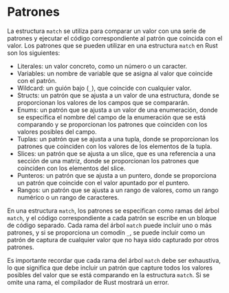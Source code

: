 # Patrones

La estructura `match` se utiliza para comparar un valor con una serie de patrones y ejecutar el código correspondiente al patrón que coincida con el valor. Los patrones que se pueden utilizar en una estructura `match` en Rust son los siguientes:

* Literales: un valor concreto, como un número o un caracter.
* Variables: un nombre de variable que se asigna al valor que coincide con el patrón.
* Wildcard: un guión bajo (`_`), que coincide con cualquier valor.
* Structs: un patrón que se ajusta a un valor de una estructura, donde se proporcionan los valores de los campos que se compararán.
* Enums: un patrón que se ajusta a un valor de una enumeración, donde se especifica el nombre del campo de la enumeración que se está comparando y se proporcionan los patrones que coinciden con los valores posibles del campo.
* Tuplas: un patrón que se ajusta a una tupla, donde se proporcionan los patrones que coinciden con los valores de los elementos de la tupla.
* Slices: un patrón que se ajusta a un slice, que es una referencia a una sección de una matriz, donde se proporcionan los patrones que coinciden con los elementos del slice.
* Punteros: un patrón que se ajusta a un puntero, donde se proporciona un patrón que coincide con el valor apuntado por el puntero.
* Rangos: un patrón que se ajusta a un rango de valores, como un rango numérico o un rango de caracteres.

En una estructura `match`, los patrones se especifican como ramas del árbol `match`, y el código correspondiente a cada patrón se escribe en un bloque de código separado. Cada rama del árbol `match` puede incluir uno o más patrones, y si se proporciona un comodín `_`, se puede incluir como un patrón de captura de cualquier valor que no haya sido capturado por otros patrones.

Es importante recordar que cada rama del árbol `match` debe ser exhaustiva, lo que significa que debe incluir un patrón que capture todos los valores posibles del valor que se está comparando en la estructura `match`. Si se omite una rama, el compilador de Rust mostrará un error.
